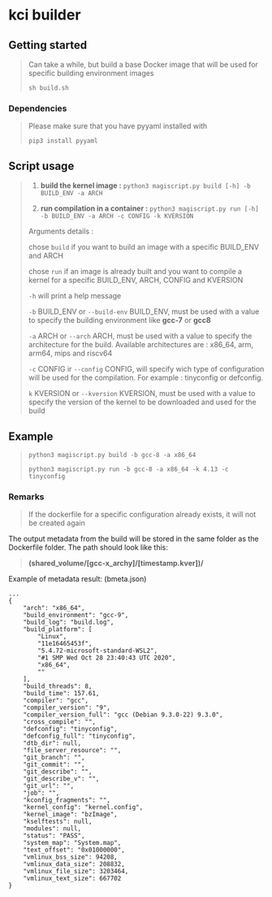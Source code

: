 # kci builder

## Getting started

> Can take a while, but build a base Docker image that will be used for specific building environment images
> 
> `sh build.sh` 

### Dependencies 
> Please make sure that you have pyyaml installed with 
> 
> `pip3 install pyyaml`
## Script usage

> 1) **build the kernel image :** ``python3 magiscript.py build [-h] -b BUILD_ENV -a ARCH``
> 
> 2) **run compilation in a container :** ``python3 magiscript.py run [-h] -b BUILD_ENV -a ARCH -c CONFIG -k KVERSION``  
> 
> Arguments details : 
>   
> chose `build` if you want to build an image with a specific BUILD_ENV and ARCH 
> 
> chose `run` if an image is already built and you want to compile a kernel for a specific BUILD_ENV, ARCH, CONFIG and KVERSION
> 
> `-h` will print a help message
> 
> `-b` BUILD_ENV or `--build-env` BUILD_ENV, must be used with a value to specify the building environment like **gcc-7** or **gcc8**
>
> `-a` ARCH or `--arch` ARCH, must be used with a value to specify the architecture for the build. Available architectures are : x86_64, arm, arm64, mips and riscv64
> 
> `-c` CONFIG ir `--config` CONFIG, will specify wich type of configuration will be used for the compilation. For example : tinyconfig or defconfig.
> 
> `k` KVERSION or `--kversion` KVERSION, must be used with a value to specify the version of the kernel to be downloaded and used for the build

## Example

> ``python3 magiscript.py build -b gcc-8 -a x86_64``
> 
> ``python3 magiscript.py run -b gcc-8 -a x86_64 -k 4.13 -c tinyconfig``

### Remarks
> If the dockerfile for a specific configuration already exists, it will not be created again

The output metadata from the build will be stored in the same folder as the Dockerfile folder. The path should look like this:

> **(shared_volume/[gcc-x_archy]/[timestamp.kver])/**

Example of metadata result: (bmeta.json)
```
...
{
    "arch": "x86_64",
    "build_environment": "gcc-9",
    "build_log": "build.log",
    "build_platform": [
        "Linux",
        "11e16465453f",
        "5.4.72-microsoft-standard-WSL2",
        "#1 SMP Wed Oct 28 23:40:43 UTC 2020",
        "x86_64",
        ""
    ],
    "build_threads": 8,
    "build_time": 157.61,
    "compiler": "gcc",
    "compiler_version": "9",
    "compiler_version_full": "gcc (Debian 9.3.0-22) 9.3.0",
    "cross_compile": "",
    "defconfig": "tinyconfig",
    "defconfig_full": "tinyconfig",
    "dtb_dir": null,
    "file_server_resource": "",
    "git_branch": "",
    "git_commit": "",
    "git_describe": "",
    "git_describe_v": "",
    "git_url": "",
    "job": "",
    "kconfig_fragments": "",
    "kernel_config": "kernel.config",
    "kernel_image": "bzImage",
    "kselftests": null,
    "modules": null,
    "status": "PASS",
    "system_map": "System.map",
    "text_offset": "0x01000000",
    "vmlinux_bss_size": 94208,
    "vmlinux_data_size": 208832,
    "vmlinux_file_size": 3203464,
    "vmlinux_text_size": 667702
}
```
